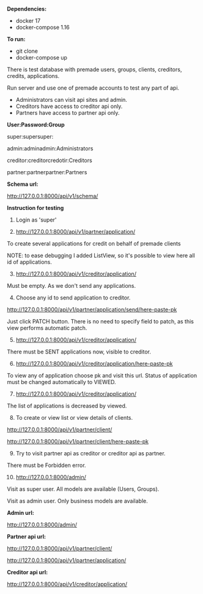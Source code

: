 **Dependencies:** 
- docker 17
- docker-compose 1.16

**To run:**
- git clone
- docker-compose up

There is test database with premade users, groups, clients, creditors, credits, applications. 

Run server and use one of premade accounts to test any part of api.

- Administrators can visit api sites and admin.
- Creditors have access to creditor api only.
- Partners have access to partner api only.

**User:Password:Group**

super:supersuper:

admin:adminadmin:Administrators

creditor:creditorcredotir:Creditors

partner:partnerpartner:Partners



**Schema url:**

http://127.0.0.1:8000/api/v1/schema/

**Instruction for testing**
1. Login as 'super'

2. http://127.0.0.1:8000/api/v1/partner/application/

To create several applications for credit on behalf of premade clients

NOTE: to ease debugging I added ListView, so it's possible to view here all id of applications.

3. http://127.0.0.1:8000/api/v1/creditor/application/

Must be empty. As we don't send any applications.

4. Choose any id to send application to creditor.

http://127.0.0.1:8000/api/v1/partner/application/send/here-paste-pk

Just click PATCH button. There is no need to specify field to patch,
as this view performs automatic patch.

5. http://127.0.0.1:8000/api/v1/creditor/application/

There must be SENT applications now, visible to creditor.

6. http://127.0.0.1:8000/api/v1/creditor/application/here-paste-pk

To view any of application choose pk and visit this url.
Status of application must be changed automatically to VIEWED.

7. http://127.0.0.1:8000/api/v1/creditor/application/

The list of applications is decreased by viewed.


8. To create or view list or view details of clients. 

http://127.0.0.1:8000/api/v1/partner/client/

http://127.0.0.1:8000/api/v1/partner/client/here-paste-pk

9. Try to visit partner api as creditor or creditor api as partner.

There must be Forbidden error.

10. http://127.0.0.1:8000/admin/

Visit as super user. All models are available (Users, Groups).

Visit as admin user. Only business models are available.


**Admin url:**

http://127.0.0.1:8000/admin/

**Partner api url:**

http://127.0.0.1:8000/api/v1/partner/client/

http://127.0.0.1:8000/api/v1/partner/application/

**Creditor api url:**

http://127.0.0.1:8000/api/v1/creditor/application/
